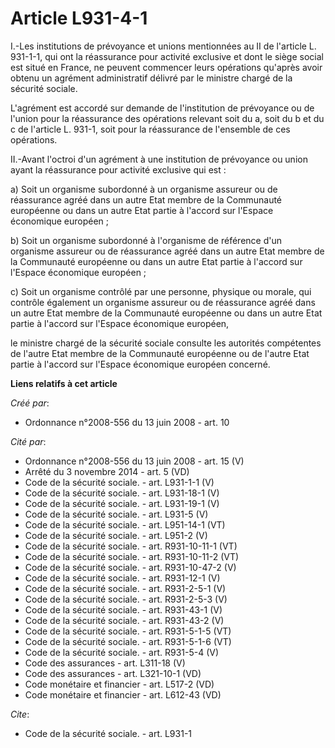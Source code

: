 # Article L931-4-1

I.-Les institutions de prévoyance et unions mentionnées au II de l'article L. 931-1-1, qui ont la réassurance pour activité
exclusive et dont le siège social est situé en France, ne peuvent commencer leurs opérations qu'après avoir obtenu un
agrément administratif délivré par le ministre chargé de la sécurité sociale.

L'agrément est accordé sur demande de l'institution de prévoyance ou de l'union pour la réassurance des opérations relevant
soit du a, soit du b et du c de l'article L. 931-1, soit pour la réassurance de l'ensemble de ces opérations. 

II.-Avant l'octroi d'un agrément à une institution de prévoyance ou union ayant la réassurance pour activité exclusive qui
est : 

a) Soit un organisme subordonné à un organisme assureur ou de réassurance agréé dans un autre Etat membre de la Communauté
européenne ou dans un autre Etat partie à l'accord sur l'Espace économique européen ; 

b) Soit un organisme subordonné à l'organisme de référence d'un organisme assureur ou de réassurance agréé dans un autre Etat
membre de la Communauté européenne ou dans un autre Etat partie à l'accord sur l'Espace économique européen ; 

c) Soit un organisme contrôlé par une personne, physique ou morale, qui contrôle également un organisme assureur ou de
réassurance agréé dans un autre Etat membre de la Communauté européenne ou dans un autre Etat partie à l'accord sur l'Espace
économique européen, 

le ministre chargé de la sécurité sociale consulte les autorités compétentes de l'autre Etat membre de la Communauté
européenne ou de l'autre Etat partie à l'accord sur l'Espace économique européen concerné.

**Liens relatifs à cet article**

_Créé par_:

  - Ordonnance n°2008-556 du 13 juin 2008 - art. 10

_Cité par_:

  - Ordonnance n°2008-556 du 13 juin 2008 - art. 15 (V)
  - Arrêté du 3 novembre 2014 - art. 5 (VD)
  - Code de la sécurité sociale. - art. L931-1-1 (V)
  - Code de la sécurité sociale. - art. L931-18-1 (V)
  - Code de la sécurité sociale. - art. L931-19-1 (V)
  - Code de la sécurité sociale. - art. L931-5 (V)
  - Code de la sécurité sociale. - art. L951-14-1 (VT)
  - Code de la sécurité sociale. - art. L951-2 (V)
  - Code de la sécurité sociale. - art. R931-10-11-1 (VT)
  - Code de la sécurité sociale. - art. R931-10-11-2 (VT)
  - Code de la sécurité sociale. - art. R931-10-47-2 (V)
  - Code de la sécurité sociale. - art. R931-12-1 (V)
  - Code de la sécurité sociale. - art. R931-2-5-1 (V)
  - Code de la sécurité sociale. - art. R931-2-5-3 (V)
  - Code de la sécurité sociale. - art. R931-43-1 (V)
  - Code de la sécurité sociale. - art. R931-43-2 (V)
  - Code de la sécurité sociale. - art. R931-5-1-5 (VT)
  - Code de la sécurité sociale. - art. R931-5-1-6 (VT)
  - Code de la sécurité sociale. - art. R931-5-4 (V)
  - Code des assurances - art. L311-18 (V)
  - Code des assurances - art. L321-10-1 (VD)
  - Code monétaire et financier - art. L517-2 (VD)
  - Code monétaire et financier - art. L612-43 (VD)

_Cite_:

  - Code de la sécurité sociale. - art. L931-1
